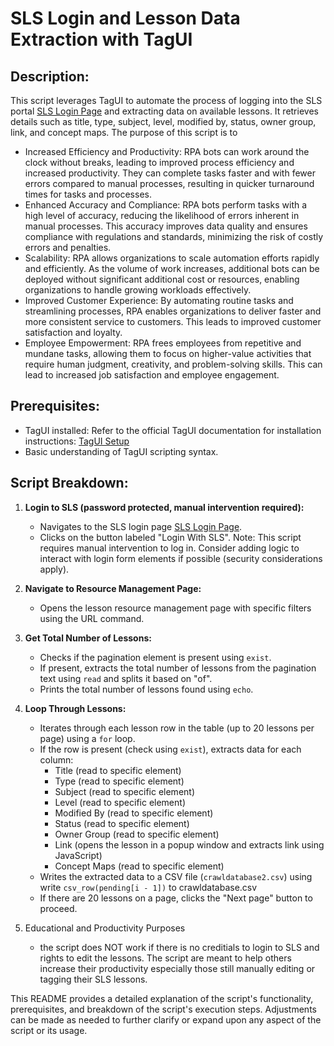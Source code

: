 
# SLS Login and Lesson Data Extraction with TagUI

## Description:

This script leverages TagUI to automate the process of logging into the SLS portal [SLS Login Page](https://vle.learning.moe.edu.sg/login) and extracting data on available lessons. It retrieves details such as title, type, subject, level, modified by, status, owner group, link, and concept maps. The purpose of this script is to 
- Increased Efficiency and Productivity: RPA bots can work around the clock without breaks, leading to improved process efficiency and increased productivity. They can complete tasks faster and with fewer errors compared to manual processes, resulting in quicker turnaround times for tasks and processes.
- Enhanced Accuracy and Compliance: RPA bots perform tasks with a high level of accuracy, reducing the likelihood of errors inherent in manual processes. This accuracy improves data quality and ensures compliance with regulations and standards, minimizing the risk of costly errors and penalties.
- Scalability: RPA allows organizations to scale automation efforts rapidly and efficiently. As the volume of work increases, additional bots can be deployed without significant additional cost or resources, enabling organizations to handle growing workloads effectively.
- Improved Customer Experience: By automating routine tasks and streamlining processes, RPA enables organizations to deliver faster and more consistent service to customers. This leads to improved customer satisfaction and loyalty.
- Employee Empowerment: RPA frees employees from repetitive and mundane tasks, allowing them to focus on higher-value activities that require human judgment, creativity, and problem-solving skills. This can lead to increased job satisfaction and employee engagement.

## Prerequisites:

- TagUI installed: Refer to the official TagUI documentation for installation instructions: [TagUI Setup](https://tagui.readthedocs.io/en/latest/setup.html)
- Basic understanding of TagUI scripting syntax.

## Script Breakdown:

1. **Login to SLS (password protected, manual intervention required):**
   - Navigates to the SLS login page [SLS Login Page](https://vle.learning.moe.edu.sg/login).
   - Clicks on the button labeled "Login With SLS".
   Note: This script requires manual intervention to log in. Consider adding logic to interact with login form elements if possible (security considerations apply).

2. **Navigate to Resource Management Page:**
   - Opens the lesson resource management page with specific filters using the URL command.

3. **Get Total Number of Lessons:**
   - Checks if the pagination element is present using `exist`.
   - If present, extracts the total number of lessons from the pagination text using `read` and splits it based on "of".
   - Prints the total number of lessons found using `echo`.

4. **Loop Through Lessons:**
   - Iterates through each lesson row in the table (up to 20 lessons per page) using a `for` loop.
   - If the row is present (check using `exist`), extracts data for each column:
     - Title (read to specific element)
     - Type (read to specific element)
     - Subject (read to specific element)
     - Level (read to specific element)
     - Modified By (read to specific element)
     - Status (read to specific element)
     - Owner Group (read to specific element)
     - Link (opens the lesson in a popup window and extracts link using JavaScript)
     - Concept Maps (read to specific element)
   - Writes the extracted data to a CSV file (`crawldatabase2.csv`) using write `csv_row(pending[i - 1])` to crawldatabase.csv
   - If there are 20 lessons on a page, clicks the "Next page" button to proceed.

5. Educational and Productivity Purposes
   - the script does NOT work if there is no creditials to login to SLS and rights to edit the lessons. The script are meant to help others increase their productivity especially those still manually editing or tagging their SLS lessons.
   
This README provides a detailed explanation of the script's functionality, prerequisites, and breakdown of the script's execution steps. Adjustments can be made as needed to further clarify or expand upon any aspect of the script or its usage.
